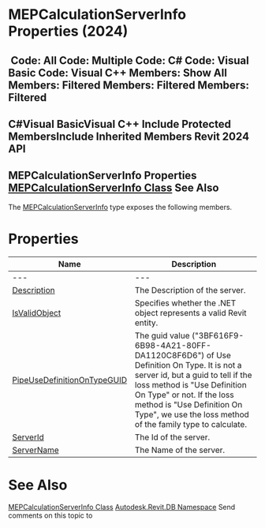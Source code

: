 # MEPCalculationServerInfo Properties (2024)

﻿
 Code: All Code: Multiple Code: C# Code: Visual Basic Code: Visual C++  Members: Show All Members: Filtered Members: Filtered Members: Filtered   
---  
C#Visual BasicVisual C++
Include Protected MembersInclude Inherited Members
Revit 2024 API  
---  
MEPCalculationServerInfo Properties  
[MEPCalculationServerInfo Class](25d61592-d0a8-1e88-5d83-7924c2fd1ce0.md "MEPCalculationServerInfo Class") See Also  
---  
The [MEPCalculationServerInfo](25d61592-d0a8-1e88-5d83-7924c2fd1ce0.md "MEPCalculationServerInfo Class") type exposes the following members.
# Properties
| Name | Description |
| --- | --- |
| --- | --- | --- |
| [Description](c316df8b-0063-0bd7-b5ee-1e1790c8f9fb.md "Description Property") | The Description of the server. |
| [IsValidObject](98ca0a2e-06d1-eb09-db76-71338869a91e.md "IsValidObject Property") | Specifies whether the .NET object represents a valid Revit entity. |
| [PipeUseDefinitionOnTypeGUID](59062e4d-c3dc-8437-e5fe-cddaa7a0cf21.md "PipeUseDefinitionOnTypeGUID Property") | The guid value ("3BF616F9-6B98-4A21-80FF-DA1120C8F6D6") of Use Definition On Type. It is not a server id, but a guid to tell if the loss method is "Use Definition On Type" or not. If the loss method is "Use Definition On Type", we use the loss method of the family type to calculate. |
| [ServerId](55af3374-ce2b-fa78-8086-6215750ec3b9.md "ServerId Property") | The Id of the server. |
| [ServerName](0af93c3e-a7a6-1f52-66cb-0b17ef19c47b.md "ServerName Property") | The Name of the server. |

# See Also
[MEPCalculationServerInfo Class](25d61592-d0a8-1e88-5d83-7924c2fd1ce0.md "MEPCalculationServerInfo Class")
[Autodesk.Revit.DB Namespace](87546ba7-461b-c646-cbb1-2cb8f5bff8b2.md "Autodesk.Revit.DB Namespace")
Send comments on this topic to 